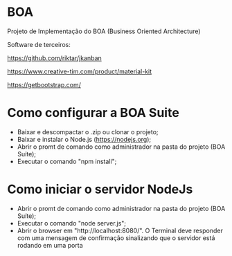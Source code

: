 # BOA
Projeto de Implementação do BOA (Business Oriented Architecture)

Software de terceiros:

https://github.com/riktar/jkanban

https://www.creative-tim.com/product/material-kit

https://getbootstrap.com/

# Como configurar a BOA Suite
- Baixar e descompactar o .zip ou clonar o projeto;
- Baixar e instalar o Node.js (https://nodejs.org);
- Abrir o promt de comando como administrador na pasta do projeto (BOA Suíte);
- Executar o comando "npm install";

# Como iniciar o servidor NodeJs
- Abrir o promt de comando como administrador na pasta do projeto (BOA Suíte);
- Executar o comando "node server.js";
- Abrir o browser em "http://localhost:8080/".
O Terminal deve responder com uma mensagem de confirmação sinalizando que o servidor está rodando em uma porta
